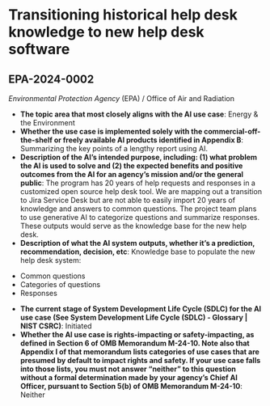 # Transitioning historical help desk knowledge to new help desk software
## EPA-2024-0002
_Environmental Protection Agency_ (EPA) / Office of Air and Radiation


+ **The topic area that most closely aligns with the AI use case**: Energy & the Environment
+ **Whether the use case is implemented solely with the commercial-off-the-shelf or freely available AI products identified in Appendix B**: Summarizing the key points of a lengthy report using AI.
+ **Description of the AI’s intended purpose, including: (1) what problem the AI is used to solve and (2) the expected benefits and positive outcomes from the AI for an agency’s mission and/or the general public**: The program has 20 years of help requests and responses in a customized open source help desk tool. We are mapping out a transition to Jira Service Desk but are not able to easily import 20 years of knowledge and answers to common questions. The project team plans to use generative AI to categorize questions and summarize responses. These outputs would serve as the knowledge base for the new help desk.
+ **Description of what the AI system outputs, whether it’s a prediction, recommendation, decision, etc**: Knowledge base to populate the new help desk system:
- Common questions
- Categories of questions
- Responses
+ **The current stage of System Development Life Cycle (SDLC) for the AI use case (See System Development Life Cycle (SDLC) - Glossary | NIST CSRC)**: Initiated
+ **Whether the AI use case is rights-impacting or safety-impacting, as defined in Section 6 of OMB Memorandum M-24-10. Note also that Appendix I of that memorandum lists categories of use cases that are presumed by default to impact rights and safety. If your use case falls into those lists, you must not answer “neither” to this question without a formal determination made by your agency’s Chief AI Officer, pursuant to Section 5(b) of OMB Memorandum M-24-10**: Neither
